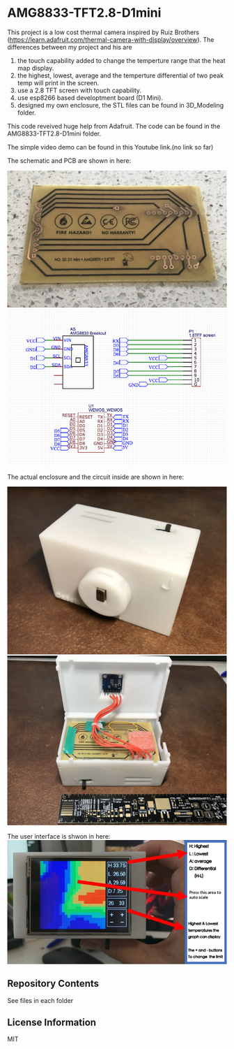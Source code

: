 # AMG8833-TFT2.8-D1mini

This project is a low cost thermal camera inspired by Ruiz Brothers (https://learn.adafruit.com/thermal-camera-with-display/overview). The differences between my project and his are 
1) the touch capability added to change the temperture range that the heat map display.
2) the highest, lowest, average and the temperture differential of two peak temp will print in the screen.
3) use a 2.8 TFT screen with touch capability.
4) use esp8266 based developtment board (D1 Mini).
5) designed my own enclosure, the STL files can be found in 3D_Modeling folder.

This code reveived huge help from Adafruit. The code can be found in the AMG8833-TFT2.8-D1mini folder.

The simple video demo can be found in this Youtube link.(no link so far)

The schematic and PCB are shown in here:

![overview](https://raw.githubusercontent.com/JieGH/AMG8833-TFT2.8-D1mini/master/Pics/PCB.jpg)
![overview](https://raw.githubusercontent.com/JieGH/AMG8833-TFT2.8-D1mini/master/Pics/schematic.png)

The actual enclosure and the circuit inside are shown in here:

![overview](https://raw.githubusercontent.com/JieGH/AMG8833-TFT2.8-D1mini/master/Pics/Capture.jpg)
![overview](https://raw.githubusercontent.com/JieGH/AMG8833-TFT2.8-D1mini/master/Pics/Capture_2.jpg)

The user interface is shwon in here:
![overview](https://raw.githubusercontent.com/JieGH/AMG8833-TFT2.8-D1mini/master/Pics/interface.jpeg)

Repository Contents
-------------------

See files in each folder

License Information
-------------------

MIT
